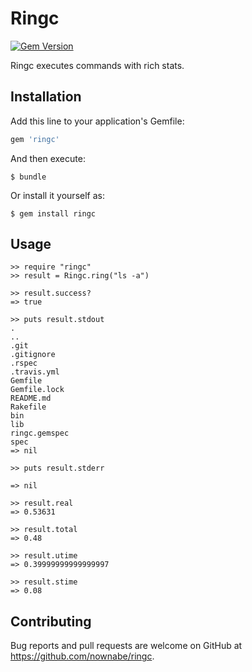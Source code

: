 # Ringc

[![Gem Version](https://badge.fury.io/rb/ringc.svg)](http://badge.fury.io/rb/ringc)

Ringc executes commands with rich stats.

## Installation

Add this line to your application's Gemfile:

```ruby
gem 'ringc'
```

And then execute:

    $ bundle

Or install it yourself as:

    $ gem install ringc

## Usage

```irb
>> require "ringc"
>> result = Ringc.ring("ls -a")

>> result.success?
=> true

>> puts result.stdout
.
..
.git
.gitignore
.rspec
.travis.yml
Gemfile
Gemfile.lock
README.md
Rakefile
bin
lib
ringc.gemspec
spec
=> nil

>> puts result.stderr

=> nil

>> result.real
=> 0.53631

>> result.total
=> 0.48

>> result.utime
=> 0.39999999999999997

>> result.stime
=> 0.08
```

## Contributing

Bug reports and pull requests are welcome on GitHub at https://github.com/nownabe/ringc.

